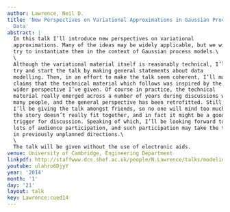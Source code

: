 ```yaml
---
author: Lawrence, Neil D.
title: 'New Perspectives on Variational Approximations in Gaussian Processes: Modelling
  Data'
abstract: |
  In this talk I’ll introduce new perspectives on variational
  approximations. Many of the ideas may be widely applicable, but we will
  try to instantiate them in the context of Gaussian process models.\
  \
  Although the variational material itself is reasonably technical, I’ll
  try and start the talk by making general statements about data
  modelling. Then, in an effort to make the talk seem coherent, I’ll make
  claims that the technical material which follows was inspired by the
  wider perspective I’ve given. Of course in practice, the technical
  material really emerged across a number of years during discussions with
  many people, and the general perspective has been retrofitted. Still,
  I’ll be giving the talk amongst friends, so no one will mind too much if
  the story doesn’t really fit together, and in fact it might be a good
  trigger for discussion. Speaking of which, I’ll be looking forward to
  lots of audience participation, and such participation may take the talk
  in previously unplanned directions.\
  \
  The talk will be given without the use of electronic aids.
venue: University of Cambridge, Engineering Department
linkpdf: http://staffwww.dcs.shef.ac.uk/people/N.Lawrence/talks/modeling_things.pdf
youtube: ulahro6DjyY
year: '2014'
month: '1'
day: '21'
layout: talk
key: Lawrence:cued14
---
```

